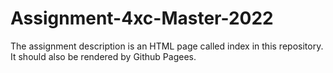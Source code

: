 # Assignment-4xc-Master-2022

The assignment description is an HTML page called index in this repository.  It should also be rendered by Github Pagees.